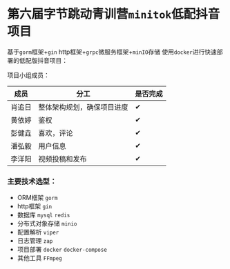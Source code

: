 #  第六届字节跳动青训营`minitok`低配抖音项目

基于`gorm`框架+`gin`  http框架+`grpc`微服务框架+`minIO`存储 使用`docker`进行快速部署的低配版抖音项目：


项目小组成员：


| 成员  | 分工            | 是否完成 |
|-----|---------------|------|
| 肖追日 | 整体架构规划，确保项目进度 | ✔    |
| 黄依婷 | 鉴权            | ✔    |
| 彭健垚 | 喜欢，评论         | ✔    |
| 潘弘毅 | 用户信息          |✔ |
| 李洋阳 | 视频投稿和发布       |✔ |

### 主要技术选型：

- ORM框架 `gorm`
- http框架 `gin`
- 数据库 `mysql` `redis`
- 分布式对象存储 `minio`
- 配置解析 `viper`
- 日志管理 `zap`
- 项目部署 `docker` `docker-compose`
- 其他工具 `FFmpeg`